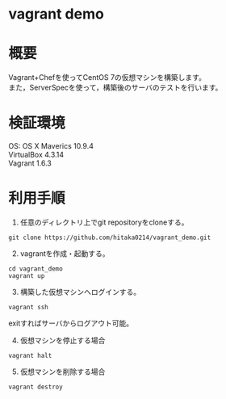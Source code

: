 vagrant demo
============

# 概要
Vagrant+Chefを使ってCentOS 7の仮想マシンを構築します。  
また，ServerSpecを使って，構築後のサーバのテストを行います。

# 検証環境
OS: OS X Maverics 10.9.4  
VirtualBox 4.3.14  
Vagrant 1.6.3  

# 利用手順
1. 任意のディレクトリ上でgit repositoryをcloneする。
```
git clone https://github.com/hitaka0214/vagrant_demo.git
```

2. vagrantを作成・起動する。
```
cd vagrant_demo
vagrant up
```

3. 構築した仮想マシンへログインする。
```
vagrant ssh
```
exitすればサーバからログアウト可能。

4. 仮想マシンを停止する場合
```
vagrant halt
```

5. 仮想マシンを削除する場合
```
vagrant destroy
```


